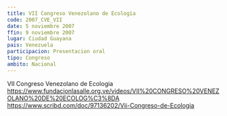 ```yaml
---
title: VII Congreso Venezolano de Ecología
code: 2007_CVE_VII
date: 5 noviembre 2007
ffin: 9 noviembre 2007
lugar: Ciudad Guayana
pais: Venezuela
participacion: Presentacion oral
tipo: Congreso
ambito: Nacional
---
```


VII Congreso Venezolano de Ecologia
https://www.fundacionlasalle.org.ve/videos/VII%20CONGRESO%20VENEZOLANO%20DE%20ECOLOG%C3%8DA
https://www.scribd.com/doc/97136202/Vii-Congreso-de-Ecologia

